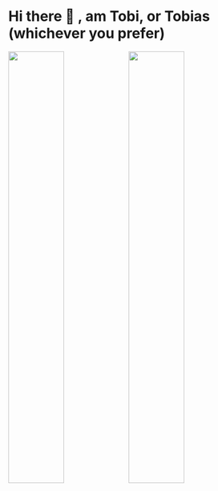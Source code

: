 # Hi there 👋 , am Tobi, or Tobias (whichever you prefer)

<img align="left" width="47%" src="https://github-readme-stats.vercel.app/api?username=tobigiwa&show_icons=true&theme=radical">

<img align="left" width="47%" src="https://github-readme-stats.vercel.app/api/top-langs/?username=tobigiwa">


